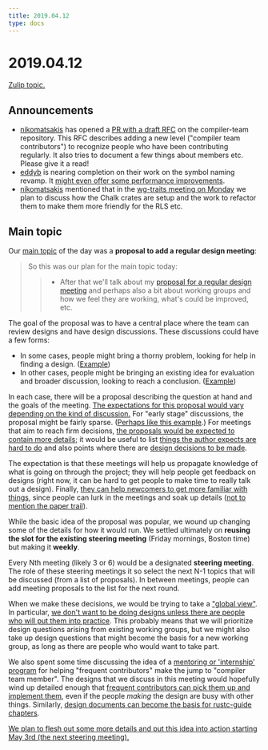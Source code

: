 ```yaml
---
title: 2019.04.12
type: docs
---
```

# 2019.04.12

[Zulip topic.](https://rust-lang.zulipchat.com/#narrow/stream/131828-t-compiler/topic/steering.20meeting.202019.2E04.2E12.20.2358850)

## Announcements

- [nikomatsakis](https://rust-lang.zulipchat.com/#narrow/stream/131828-t-compiler/topic/steering.20meeting.202019.2E04.2E12.20.2358850/near/163192566)
  has opened a [PR with a draft
  RFC](https://github.com/rust-lang/compiler-team/pull/52) on the
  compiler-team repository. This RFC describes adding a new level
  ("compiler team contributors") to recognize people who have been
  contributing regularly. It also tries to document a few things about
  members etc. Please give it a read!
- [eddyb](https://rust-lang.zulipchat.com/#narrow/stream/131828-t-compiler/topic/steering.20meeting.202019.2E04.2E12.20.2358850/near/163193094)
  is nearing completion on their work on the symbol naming revamp. It
  [might even offer some performance
  improvements](https://rust-lang.zulipchat.com/#narrow/stream/131828-t-compiler/topic/steering.20meeting.202019.2E04.2E12.20.2358850/near/163193354).
- [nikomatsakis](https://rust-lang.zulipchat.com/#narrow/stream/131828-t-compiler/topic/steering.20meeting.202019.2E04.2E12.20.2358850/near/163193402)
  mentioned that in the [wg-traits meeting on
  Monday](https://calendar.google.com/event?action=TEMPLATE&tmeid=NnViNzZxN252dGZ2ZHRvNTdnN2dpbGo2NjRfMjAxOTA0MTVUMTgwMDAwWiA2dTVycnRjZTZscnR2MDdwZmkzZGFtZ2p1c0Bn&tmsrc=6u5rrtce6lrtv07pfi3damgjus%40group.calendar.google.com&scp=ALL)
  we plan to discuss how the Chalk crates are setup and the work to
  refactor them to make them more friendly for the RLS etc.

## Main topic

Our [main
topic](https://rust-lang.zulipchat.com/#narrow/stream/131828-t-compiler/topic/steering.20meeting.202019.2E04.2E12.20.2358850/near/163193454)
of the day was a **proposal to add a regular design meeting**:

> So this was our plan for the main topic today: 
> > - After that we'll talk about my [proposal for a regular design meeting](https://gist.github.com/nikomatsakis/3afbec52758741727e4535d973bb0667) and perhaps also a bit about working groups and how we feel they are working, what's could be improved, etc.

The goal of the proposal was to have a central place where the team
can review designs and have design discussions. These discussions could
have a few forms:

- In some cases, people might bring a thorny problem, looking for help in
  finding a design. ([Example](https://rust-lang.zulipchat.com/#narrow/stream/131828-t-compiler/topic/steering.20meeting.202019.2E04.2E12.20.2358850/near/163193679))
- In other cases, people might be bringing an existing idea for
  evaluation and broader discussion, looking to reach a
  conclusion. ([Example](https://rust-lang.zulipchat.com/#narrow/stream/131828-t-compiler/topic/steering.20meeting.202019.2E04.2E12.20.2358850/near/163193734))

In each case, there will be a proposal describing the question at hand
and the goals of the meeting. [The expectations for this proposal
would vary depending on the kind of
discussion.](https://rust-lang.zulipchat.com/#narrow/stream/131828-t-compiler/topic/steering.20meeting.202019.2E04.2E12.20.2358850/near/163194111)
For "early stage" discussions, the proposal might be fairly sparse.
([Perhaps like this
example](https://rust-lang.zulipchat.com/#narrow/stream/131828-t-compiler/topic/steering.20meeting.202019.2E04.2E12.20.2358850/near/163194566).)
For meetings that aim to reach firm decisions, [the proposals would be
expected to contain more
details](https://rust-lang.zulipchat.com/#narrow/stream/131828-t-compiler/topic/steering.20meeting.202019.2E04.2E12.20.2358850/near/163194229);
it would be useful to list [things the author expects are hard to
do](https://rust-lang.zulipchat.com/#narrow/stream/131828-t-compiler/topic/steering.20meeting.202019.2E04.2E12.20.2358850/near/163194768)
and also points where there are [design decisions to be
made](https://rust-lang.zulipchat.com/#narrow/stream/131828-t-compiler/topic/steering.20meeting.202019.2E04.2E12.20.2358850/near/163194846).

The expectation is that these meetings will help us propagate
knowledge of what is going on through the project; they will help
people get feedback on designs (right now, it can be hard to get
people to make time to really talk out a design).  Finally, [they can
help newcomers to get more familiar with
things](https://rust-lang.zulipchat.com/#narrow/stream/131828-t-compiler/topic/steering.20meeting.202019.2E04.2E12.20.2358850/near/163194881),
since people can lurk in the meetings and soak up details ([not to
mention the paper
trail](https://rust-lang.zulipchat.com/#narrow/stream/131828-t-compiler/topic/steering.20meeting.202019.2E04.2E12.20.2358850/near/163194320)).

While the basic idea of the proposal was popular, we wound up changing
some of the details for how it would run. We settled ultimately on
**reusing the slot for the existing steering meeting** (Friday
mornings, Boston time) but making it **weekly**. 

Every Nth meeting (likely 3 or 6) would be a designated **steering
meeting**. The role of these steering meetings it so select the next
N-1 topics that will be discussed (from a list of proposals). In
between meetings, people can add meeting proposals to the list for the
next round.

When we make these decisions, we would be trying to take a ["global
view"](https://rust-lang.zulipchat.com/#narrow/stream/131828-t-compiler/topic/steering.20meeting.202019.2E04.2E12.20.2358850/near/163195057).
In particular, [we don't want to be doing designs unless there are
people who will put them into
practice](https://rust-lang.zulipchat.com/#narrow/stream/131828-t-compiler/topic/steering.20meeting.202019.2E04.2E12.20.2358850/near/163198133). This
probably means that we will prioritize design questions arising from
existing working groups, but we might also take up design questions
that might become the basis for a new working group, as long as there
are people who would want to take part.

We also spent some time discussing the idea of a [mentoring or
'internship'
program](https://rust-lang.zulipchat.com/#narrow/stream/131828-t-compiler/topic/steering.20meeting.202019.2E04.2E12.20.2358850/near/163195743)
for helping "frequent contributors" make the jump to "compiler team
member". The designs that we discuss in this meeting would hopefully
wind up detailed enough that [frequent contributors can pick them up
and implement
them](https://rust-lang.zulipchat.com/#narrow/stream/131828-t-compiler/topic/steering.20meeting.202019.2E04.2E12.20.2358850/near/163195172),
even if the people *making* the design are busy with other things.
Similarly, [design documents can become the basis for rustc-guide
chapters](https://rust-lang.zulipchat.com/#narrow/stream/131828-t-compiler/topic/steering.20meeting.202019.2E04.2E12.20.2358850/near/163195352).

[We plan to flesh out some more details and put this idea into action
starting May 3rd (the next steering meeting).](https://rust-lang.zulipchat.com/#narrow/stream/131828-t-compiler/topic/steering.20meeting.202019.2E04.2E12.20.2358850/near/163198505)
